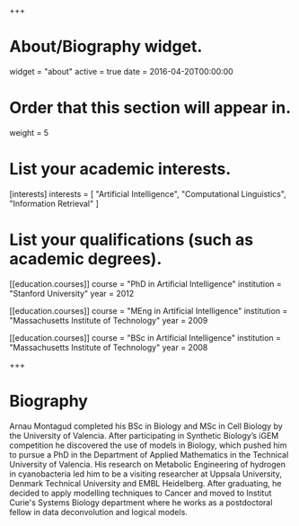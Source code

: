 +++
# About/Biography widget.
widget = "about"
active = true
date = 2016-04-20T00:00:00

# Order that this section will appear in.
weight = 5

# List your academic interests.
[interests]
  interests = [
    "Artificial Intelligence",
    "Computational Linguistics",
    "Information Retrieval"
  ]

# List your qualifications (such as academic degrees).
[[education.courses]]
  course = "PhD in Artificial Intelligence"
  institution = "Stanford University"
  year = 2012

[[education.courses]]
  course = "MEng in Artificial Intelligence"
  institution = "Massachusetts Institute of Technology"
  year = 2009

[[education.courses]]
  course = "BSc in Artificial Intelligence"
  institution = "Massachusetts Institute of Technology"
  year = 2008
 
+++

# Biography

Arnau Montagud completed his BSc in Biology and MSc in Cell Biology by the University of Valencia. After participating in Synthetic Biology’s iGEM competition he discovered the use of models in Biology, which pushed him to pursue a PhD in the Department of Applied Mathematics in the Technical University of Valencia. 
His research on Metabolic Engineering of hydrogen in cyanobacteria led him to be a visiting researcher at Uppsala University, Denmark Technical University and EMBL Heidelberg. After graduating, he decided to apply modelling techniques to Cancer and moved to Institut Curie's Systems Biology department where he works as a postdoctoral fellow in data deconvolution and logical models.
